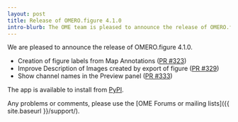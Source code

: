 ```yaml
---
layout: post
title: Release of OMERO.figure 4.1.0
intro-blurb: The OME team is pleased to announce the release of OMERO.figure 4.1.0
---
```


We are pleased to announce the release of OMERO.figure 4.1.0.

- Creation of figure labels from Map Annotations ([PR #323](https://github.com/ome/omero-figure/pull/323))
- Improve Description of Images created by export of figure ([PR #329](https://github.com/ome/omero-figure/pull/329))
- Show channel names in the Preview panel ([PR #333](https://github.com/ome/omero-figure/pull/333))

The app is available to install from
[PyPI](https://pypi.python.org/pypi/omero-figure/).

Any problems or comments, please use the [OME Forums or mailing lists]({{ site.baseurl }}/support/).
